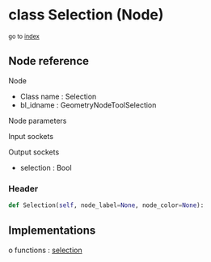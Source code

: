 # class Selection (Node)

<sub>go to [index](/docs/index.md)</sub>

## Node reference

Node
 - Class name : Selection
 - bl_idname : GeometryNodeToolSelection

Node parameters

Input sockets

Output sockets
 - selection : Bool

### Header

``` python
def Selection(self, node_label=None, node_color=None):
```

## Implementations

o functions : [selection](/docs/GeoNodes_classes/selection.md)

